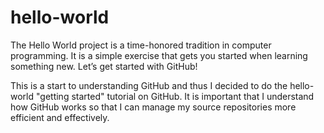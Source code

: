 # hello-world
The Hello World project is a time-honored tradition in computer programming. It is a simple exercise that gets you started when learning something new. Let’s get started with GitHub!

This is a start to understanding GitHub and thus I decided to do the hello-world "getting started" tutorial on GitHub. It is important that I understand how GitHub works so that I can manage my source repositories more efficient and effectively.
